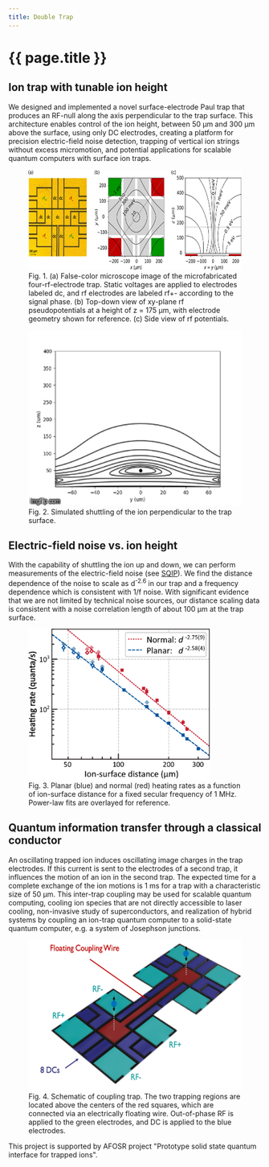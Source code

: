 ```yaml
---
title: Double Trap
---
```


# {{ page.title }}

## Ion trap with tunable ion height

We designed and implemented a novel surface-electrode Paul trap that produces an RF-null along
the axis perpendicular to the trap surface. This architecture enables control of the ion height,
between 50 &mu;m and 300 &mu;m above the surface, using only DC electrodes, creating a platform for
precision electric-field noise detection, trapping of vertical ion strings without excess micromotion,
and potential applications for scalable quantum computers with surface ion traps.

<figure>
	<img src="/research/quantum-electronics/SingleTrap.jpeg" alt="Trap layout and potentials" height="200" />
	<figcaption>
		Fig. 1. (a) False-color microscope image of the microfabricated four-rf-electrode trap.
		Static voltages are applied to electrodes labeled dc, and rf electrodes are labeled rf+-
		according to the signal phase. (b) Top-down view of xy-plane rf pseudopotentials at a
		height of z = 175 &mu;m, with electrode geometry shown for reference.
		(c) Side view of rf potentials.
	</figcaption>
</figure>

<figure>
	<img src="/research/quantum-electronics/potential_lines.gif" alt="Potential during ion shuttling" height="350" />
	<figcaption>
		Fig. 2. Simulated shuttling of the ion perpendicular to the trap surface.
	</figcaption>
</figure>

## Electric-field noise vs. ion height

With the capability of shuttling the ion up and down, we can perform measurements of the
electric-field noise (see [SQIP](/research/surface-treatment/)).
We find the distance dependence of the noise to scale as d<sup>-2.6</sup> in our trap and a frequency dependence
which is consistent with 1/f noise. With significant evidence that we are not limited by technical
noise sources, our distance scaling data is consistent with a noise correlation length of about 100
&mu;m at the trap surface.

<figure>
	<img src="/research/quantum-electronics/DistanceScaling.png" alt="Heating rate vs. distance" height="300" />
	<figcaption>
		Fig. 3. Planar (blue) and normal (red) heating rates as a function of ion-surface distance for a
		fixed secular frequency of 1 MHz. Power-law fits are overlayed for reference.
	</figcaption>
</figure>

## Quantum information transfer through a classical conductor

An oscillating trapped ion induces oscillating image charges in the trap electrodes. If this current
is sent to the electrodes of a second trap, it influences the motion of an ion in the second trap.
The expected time for a complete exchange of the ion motions is 1 ms for a trap with a characteristic
size of 50 &mu;m. This inter-trap coupling may be used for scalable quantum computing, cooling ion
species that are not directly accessible to laser cooling, non-invasive study of superconductors,
and realization of hybrid systems by coupling an ion-trap quantum computer to a solid-state quantum computer,
e.g. a system of Josephson junctions.

<figure>
	<img src="/research/quantum-electronics/DoubleTrap.png" alt="Double trap" height="300" />
	<figcaption>
		Fig. 4. Schematic of coupling trap. The two trapping regions are located above the centers of the red squares,
		which are connected via an electrically floating wire. Out-of-phase RF is applied to the green electrodes,
		and DC is applied to the blue electrodes.
	</figcaption>
</figure>

This project is supported by AFOSR project "Prototype solid state quantum interface for trapped ions".
